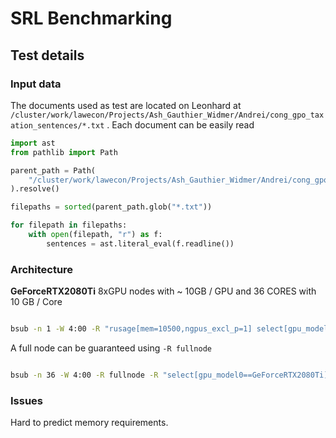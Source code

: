 # SRL Benchmarking

## Test details

### Input data

The documents used as test are located on Leonhard at `/cluster/work/lawecon/Projects/Ash_Gauthier_Widmer/Andrei/cong_gpo_taxation_sentences/*.txt` . Each document can be easily read

```python
import ast
from pathlib import Path

parent_path = Path(
    "/cluster/work/lawecon/Projects/Ash_Gauthier_Widmer/Andrei/cong_gpo_taxation_sentences/"
).resolve()

filepaths = sorted(parent_path.glob("*.txt"))

for filepath in filepaths:
    with open(filepath, "r") as f:
        sentences = ast.literal_eval(f.readline())
```

### Architecture

**GeForceRTX2080Ti** 8xGPU nodes with ~ 10GB / GPU and 36 CORES with 10 GB / Core

```bash

bsub -n 1 -W 4:00 -R "rusage[mem=10500,ngpus_excl_p=1] select[gpu_model0==GeForceRTX2080Ti]" -o out.txt -e err.txt 

```

A full node can be guaranteed using `-R fullnode`  

```bash

bsub -n 36 -W 4:00 -R fullnode -R "select[gpu_model0==GeForceRTX2080Ti]" -o out.txt -e err.txt 

```

### Issues

Hard to predict memory requirements.